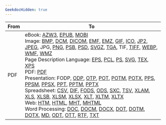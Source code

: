 ```yaml
---
GeekdocHidden: true
---
```

| From | To |
| --- | --- |
| PDF | eBook: [AZW3](https://docs.fileformat.com/ebook/azw3/), [EPUB](https://docs.fileformat.com/ebook/epub/), [MOBI](https://docs.fileformat.com/ebook/mobi/)<br/> Image: [BMP](https://docs.fileformat.com/image/bmp/), [DCM](https://docs.fileformat.com/image/dcm/), [DICOM](https://docs.fileformat.com/image/dicom/), [EMF](https://docs.fileformat.com/image/emf/), [EMZ](https://docs.fileformat.com/image/emz/), [GIF](https://docs.fileformat.com/image/gif/), [ICO](https://docs.fileformat.com/image/ico/), [JP2](https://docs.fileformat.com/image/jp2/), [JPEG](https://docs.fileformat.com/image/jpeg/), JPG, [PNG](https://docs.fileformat.com/image/png/), [PSB](https://docs.fileformat.com/image/psb/), [PSD](https://docs.fileformat.com/image/psd/), [SVGZ](https://docs.fileformat.com/image/svgz/), [TGA](https://docs.fileformat.com/image/tga/), TIF, [TIFF](https://docs.fileformat.com/image/tiff/), [WEBP](https://docs.fileformat.com/image/webp/), [WMF](https://docs.fileformat.com/image/wmf/), [WMZ](https://docs.fileformat.com/image/wmz/)<br/> Page Description Language: [EPS](https://docs.fileformat.com/page-description-language/eps/), [PCL](https://docs.fileformat.com/page-description-language/pcl/), [PS](https://docs.fileformat.com/page-description-language/ps/), [SVG](https://docs.fileformat.com/page-description-language/svg/), [TEX](https://docs.fileformat.com/page-description-language/tex/), [XPS](https://docs.fileformat.com/page-description-language/xps/)<br/> PDF: [PDF](https://docs.fileformat.com/view/pdf/)<br/> Presentation: FODP, [ODP](https://docs.fileformat.com/presentation/odp/), [OTP](https://docs.fileformat.com/presentation/otp/), [POT](https://docs.fileformat.com/presentation/pot/), [POTM](https://docs.fileformat.com/presentation/potm/), [POTX](https://docs.fileformat.com/presentation/potx/), [PPS](https://docs.fileformat.com/presentation/pps/), [PPSM](https://docs.fileformat.com/presentation/ppsm/), [PPSX](https://docs.fileformat.com/presentation/ppsx/), [PPT](https://docs.fileformat.com/presentation/ppt/), [PPTM](https://docs.fileformat.com/presentation/pptm/), [PPTX](https://docs.fileformat.com/presentation/pptx/)<br/> Spreadsheet: [CSV](https://docs.fileformat.com/spreadsheet/csv/), [DIF](https://docs.fileformat.com/spreadsheet/dif/), [FODS](https://docs.fileformat.com/spreadsheet/fods/), [ODS](https://docs.fileformat.com/spreadsheet/ods/), [SXC](https://docs.fileformat.com/spreadsheet/sxc/), [TSV](https://docs.fileformat.com/spreadsheet/tsv/), [XLAM](https://docs.fileformat.com/spreadsheet/xlam/), [XLS](https://docs.fileformat.com/spreadsheet/xls/), [XLSB](https://docs.fileformat.com/spreadsheet/xlsb/), [XLSM](https://docs.fileformat.com/spreadsheet/xlsm/), [XLSX](https://docs.fileformat.com/spreadsheet/xlsx/), [XLT](https://docs.fileformat.com/spreadsheet/xlt/), [XLTM](https://docs.fileformat.com/spreadsheet/xltm/), [XLTX](https://docs.fileformat.com/spreadsheet/xltx/)<br/> Web: [HTM](https://docs.fileformat.com/web/htm/), [HTML](https://docs.fileformat.com/web/html/), [MHT](https://docs.fileformat.com/web/mht/), [MHTML](https://docs.fileformat.com/web/mhtml/)<br/> Word Processing: [DOC](https://docs.fileformat.com/word-processing/doc/), [DOCM](https://docs.fileformat.com/word-processing/docm/), [DOCX](https://docs.fileformat.com/word-processing/docx/), [DOT](https://docs.fileformat.com/word-processing/dot/), [DOTM](https://docs.fileformat.com/word-processing/dotm/), [DOTX](https://docs.fileformat.com/word-processing/dotx/), [MD](https://docs.fileformat.com/word-processing/md/), [ODT](https://docs.fileformat.com/word-processing/odt/), [OTT](https://docs.fileformat.com/word-processing/ott/), [RTF](https://docs.fileformat.com/word-processing/rtf/), [TXT](https://docs.fileformat.com/word-processing/txt/)<br/>  |


